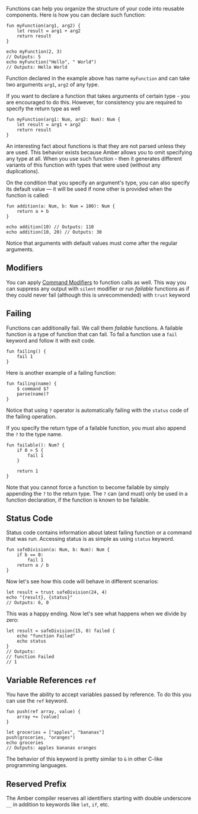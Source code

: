 Functions can help you organize the structure of your code into reusable components. Here is how you can declare such function:

```ab
fun myFunction(arg1, arg2) {
	let result = arg1 + arg2
	return result
}

echo myFunction(2, 3)
// Outputs: 5
echo myFunction("Hello", " World")
// Outputs: Hello World
```

Function declared in the example above has name `myFunction` and can take two arguments `arg1`, `arg2` of any type.

If you want to declare a function that takes arguments of certain type - you are encouraged to do this. However, for consistency you are required to specify the return type as well

```ab
fun myFunction(arg1: Num, arg2: Num): Num {
	let result = arg1 + arg2
	return result
}
```

An interesting fact about functions is that they are not parsed unless they are used. This behavior exists because Amber allows you to omit specifying any type at all. When you use such function - then it generates different variants of this function with types that were used (without any duplications).

On the condition that you specify an argument's type, you can also specify its default value — it will be used if none other is provided when the function is called:

```ab
fun addition(a: Num, b: Num = 100): Num {
    return a + b
}

echo addition(10) // Outputs: 110
echo addition(10, 20) // Outputs: 30
```
Notice that arguments with default values must come after the regular arguments.

## Modifiers

You can apply [Command Modifiers](/basic_syntax/commands) to function calls as well. This way you can suppress any output with `silent` modifier or run _failable_ functions as if they could never fail (although this is unrecommended) with `trust` keyword

## Failing

Functions can additionally fail. We call them _failable_ functions. A failable function is a type of function that can fail. To fail a function use a `fail` keyword and follow it with exit code.

```ab
fun failing() {
	fail 1
}
```

Here is another example of a failing function:

```ab
fun failing(name) {
	$ command $?
	parse(name)?
}
```

Notice that using `?` operator is automatically failing with the `status` code of the failing operation.

If you specify the return type of a failable function, you must also append the `?` to the type name.

```ab
fun failable(): Num? {
    if 0 > 5 {
        fail 1
    }

    return 1
}
```

Note that you cannot force a function to become failable by simply appending the `?` to the return type. The `?` can (and must) only be used in a function declaration, if the function is known to be failable.

## Status Code

Status code contains information about latest failing function or a command that was run. Accessing status is as simple as using `status` keyword.

```ab
fun safeDivision(a: Num, b: Num): Num {
	if b == 0:
		fail 1
	return a / b
}
```

Now let's see how this code will behave in different scenarios:

```ab
let result = trust safeDivision(24, 4)
echo "{result}, {status}"
// Outputs: 6, 0
```
This was a happy ending. Now let's see what happens when we divide by zero:

```ab
let result = safeDivision(15, 0) failed {
	echo "function Failed"
	echo status
}
// Outputs:
// function Failed
// 1
```

## Variable References `ref`

You have the ability to accept variables passed by reference. To  do this you can use the `ref` keyword.

```ab
fun push(ref array, value) {
	array += [value]
}

let groceries = ["apples", "bananas"]
push(groceries, "oranges")
echo groceries
// Outputs: apples bananas oranges
```

The behavior of this keyword is pretty similar to `&` in other C-like programming languages.

## Reserved Prefix

The Amber compiler reserves all identifiers starting with double underscore `__` in addition to keywords like `let`, `if`, etc.
